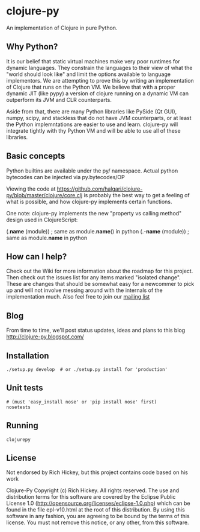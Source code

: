 # clojure-py

An implementation of Clojure in pure Python.

## Why Python? 

It is our belief that static virtual machines make very poor runtimes for dynamic languages. They constrain the languages to their view of what the "world should look like" and limit the options available to language implementors. We are attempting to prove this by writing an implementation of Clojure that runs on the Python VM. We believe that with a proper dynamic JIT (like pypy) a version of clojure running on a dynamic VM can outperform its JVM and CLR counterparts. 

Aside from that, there are many Python libraries like PySide (Qt GUI), numpy, scipy, and stackless that do not have JVM counterparts, or at least the Python implemntations are easier to use and learn. clojure-py will integrate tightly with thy Python VM and will be able to use all of these libraries.

## Basic concepts

Python builtins are available under the py/ namespace. Actual python bytecodes can be injected via py.bytecodes/OP

Viewing the code at https://github.com/halgari/clojure-py/blob/master/clojure/core.clj is probably the best way to get a feeling of what is possible, and how clojure-py implements certain functions.

One note: clojure-py implements the new "property vs calling method" design used in ClojureScript:

   (.__name__ (module)) ; same as module.__name__() in python
   (.-__name__ (module)) ; same as module.__name__ in python
   

## How can I help?

Check out the Wiki for more information about the roadmap for this project. Then check out the issues list for any items marked "isolated change". These are changes that should be somewhat easy for a newcommer to pick up and will not involve messing around with the internals of the implementation much. Also feel free to join our [mailing list](http://groups.google.com/group/clojure-py-dev)

## Blog
   From time to time, we'll post status updates, ideas and plans to this blog http://clojure-py.blogspot.com/

## Installation

    ./setup.py develop  # or ./setup.py install for 'production'

## Unit tests

    # (must 'easy_install nose' or 'pip install nose' first)
    nosetests

## Running

    clojurepy
    
## License
Not endorsed by Rich Hickey, but this project contains code based on his work

 Clojure-Py
 Copyright (c) Rich Hickey. All rights reserved.
 The use and distribution terms for this software are covered by the
 Eclipse Public License 1.0 (http://opensource.org/licenses/eclipse-1.0.php)
 which can be found in the file epl-v10.html at the root of this distribution.
 By using this software in any fashion, you are agreeing to be bound by
 the terms of this license.
 You must not remove this notice, or any other, from this software.
